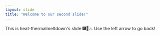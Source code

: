 ```yaml
---
layout: slide
title: "Welcome to our second slide!"
---
```

This is heat-thermalmeltdown's slide 🎆🎇♨
Use the left arrow to go back!
